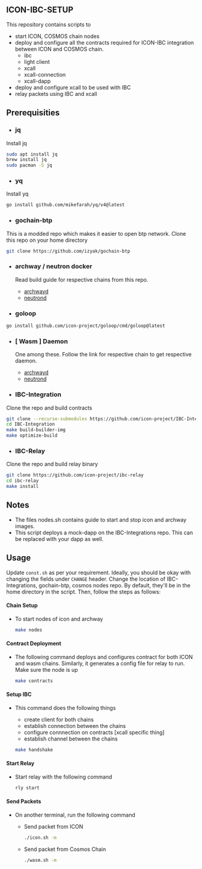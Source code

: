 ## ICON-IBC-SETUP

This repository contains scripts to
- start ICON, COSMOS chain nodes
- deploy and configure all the contracts required for ICON-IBC integration between ICON and COSMOS chain. 
	- ibc
	- light client 
	- xcall 
	- xcall-connection
	- xcall-dapp
- deploy and configure xcall to be used with IBC
- relay packets using IBC and xcall

## Prerequisities
- ### jq
Install jq
```sh
sudo apt install jq
brew install jq
sudo pacman -S jq
```

- ### yq
Install yq
```sh
go install github.com/mikefarah/yq/v4@latest
```


- ### gochain-btp
This is a modded repo which makes it easier to open btp network. Clone this repo on your home directory
```sh
git clone https://github.com/izyak/gochain-btp
```

- ### archway / neutron docker 
	Read build guide for respective chains from this repo.
	- [archwayd](https://github.com/archway-network/archway)
	- [neutrond](https://github.com/neutron-org/neutron)

- ### goloop
```sh
go install github.com/icon-project/goloop/cmd/goloop@latest
```

- ### [ Wasm ] Daemon

	One among these. Follow the link for respective chain to get respective daemon.
	- [archwayd](https://github.com/archway-network/archway)
	- [neutrond](https://github.com/neutron-org/neutron)

- ### IBC-Integration
Clone the repo and build contracts
```sh
git clone --recurse-submodules https://github.com/icon-project/IBC-Integration
cd IBC-Integration
make build-builder-img
make optimize-build
```
- ### IBC-Relay
Clone the repo and build relay binary
```sh
git clone https://github.com/icon-project/ibc-relay
cd ibc-relay
make install
```



## Notes
- The files nodes.sh contains guide to start and stop icon and archway images. 
- This script deploys a mock-dapp on the IBC-Integrations repo. This can be replaced with your dapp as well.


## Usage
Update `const.sh` as per your requirement. Ideally, you should be okay with changing the fields under `CHANGE` header. Change the location of IBC-Integrations, gochain-btp, cosmos nodes repo. By default, they'll be in the home directory in the script. Then, follow the steps as follows:

#### Chain Setup
- To start nodes of icon and archway
	```sh
	make nodes
	```

#### Contract Deployment
- The following command deploys and configures contract for both ICON and wasm chains. Similarly, it generates a config file for relay to run. Make sure the node is up
	```sh
	make contracts
	```

#### Setup IBC
- This command does the following things
	- create client for both chains
	- establish connection between the chains
	- configure connnection on contracts [xcall specific thing]
	- establish channel between the chains

	```sh
	make handshake
	```

#### Start Relay
- Start relay with the following command
	```sh
	rly start
	```

#### Send Packets
- On another terminal, run the following command
	- Send packet from ICON
		```sh
		./icon.sh -m

		```

	- Send packet from Cosmos Chain

		```sh
		./wasm.sh -m

		```